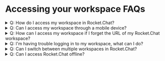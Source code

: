 # Accessing your workspace FAQs



<details>

<summary>Q: How do I access my workspace in Rocket.Chat?</summary>

A: Open your browser and go to the URL provided by your administrator, which will be in the format of "https://your-workspace-address.rocket.chat". Enter your username and password to log in.

</details>

<details>

<summary>Q: Can I access my workspace through a mobile device?</summary>

A: Yes, Rocket.Chat provides mobile applications for both iOS and Android. You can download these from their respective app stores. Once installed, enter your workspace URL and login details to access your workspace.

</details>

<details>

<summary>Q: How can I access my workspace if I forget the URL of my Rocket.Chat workspace?</summary>

A: If you forget the URL of your Rocket.Chat workspace, you should contact your workspace administrator or IT department. They can provide you with the correct URL.

</details>

<details>

<summary>Q: I'm having trouble logging in to my workspace, what can I do?</summary>

A: Ensure you've entered the correct workspace URL and login details correctly. If you've forgotten your password, use the **Forgot your password?** link on the login page. If problems persist, contact your workspace administrator.

</details>

<details>

<summary>Q: Can I switch between multiple workspaces in Rocket.Chat?</summary>

A: You can switch between different workspaces by adding a new server. Click on the dropdown menu next to your workspace name (top left corner), then click **Add new server**.

</details>

<details>

<summary>Q: Can I access Rocket.Chat offline?</summary>

A: Rocket.Chat requires an internet connection for real-time messaging. However, if you've accessed some chats while online, you may be able to see them offline due to caching, depending on your app or browser settings.

.

</details>
